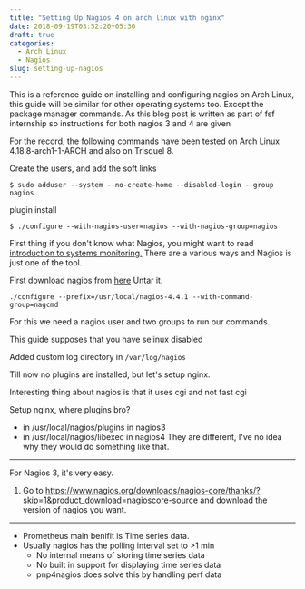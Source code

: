```yaml
---
title: "Setting Up Nagios 4 on arch linux with nginx"
date: 2018-09-19T03:52:20+05:30
draft: true
categories:
  - Arch Linux
  - Nagios
slug: setting-up-nagios
---
```


This is a reference guide on installing and configuring nagios on Arch Linux, this guide will be similar for other operating systems too.
Except the package manager commands. As this blog post is written as part of fsf internship so instructions for both nagios 3 and 4 are given

For the record,
the following commands have been tested on Arch Linux 4.18.8-arch1-1-ARCH and also on Trisquel 8.

Create the users, and add the soft links
```
$ sudo adduser --system --no-create-home --disabled-login --group nagios
```
plugin install
```
$ ./configure --with-nagios-user=nagios --with-nagios-group=nagios
```

First thing if you don't know what Nagios, you might want to read [introduction to systems monitoring.]()
There are a various ways and Nagios is just one of the tool.

First download nagios from [here](https://support.nagios.com/kb/article/nagios-core-installing-nagios-core-from-source-96.html#Arch_Linux)
Untar it.
```
./configure --prefix=/usr/local/nagios-4.4.1 --with-command-group=nagcmd
```
For this we need a nagios user and two groups to run our commands.

This guide supposes that you have selinux disabled

Added custom log directory in `/var/log/nagios`

Till now no plugins are installed, but let's setup nginx.

Interesting thing about nagios is that it uses cgi and not fast cgi

Setup nginx, where plugins bro?
- in /usr/local/nagios/plugins in nagios3
- in /usr/local/nagios/libexec in nagios4
They are different, I've no idea why they would do something like that.

-----------
For Nagios 3, it's very easy.


1. Go to https://www.nagios.org/downloads/nagios-core/thanks/?skip=1&product_download=nagioscore-source
and download the version of nagios you want.



-----
- Prometheus main benifit is Time series data.
- Usually nagios has the polling interval set to >1 min
  - No internal means of storing time series data
  - No built in support for displaying time series data
  - pnp4nagios does solve this by handling perf data
